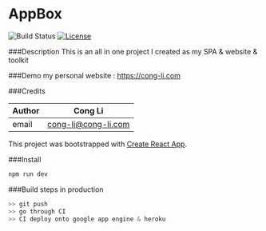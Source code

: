 AppBox
==============

![Build Status](https://travis-ci.org/lee5214/appbox.svg?branch=master)
[![License](http://img.shields.io/badge/license-mit-blue.svg?style=flat-square)](https://github.com/lee5214/appbox/master/LICENSE)

###Description
This is an all in one project I created as my SPA & website & toolkit 

###Demo
my personal website : https://cong-li.com

###Credits

|Author|Cong Li|
|---|---
|email|cong-li@cong-li.com

This project was bootstrapped with [Create React App](https://github.com/facebookincubator/create-react-app).

###Install
```javascript
npm run dev
```

###Build steps in production
```javascript
>> git push
>> go through CI
>> CI deploy onto google app engine & heroku
```
